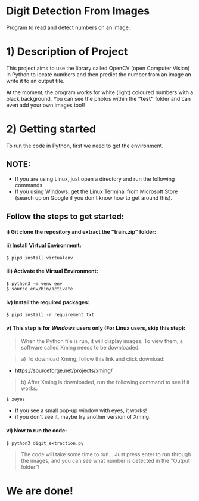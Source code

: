 # Digit Detection From Images
Program to read and detect numbers on an image.

# 1) Description of Project
This project aims to use the library called OpenCV (open Computer Vision) in Python to locate numbers and then predict the number from an image an write it to an output file.

At the moment, the program works for white (light) coloured numbers with a black background. You can see the photos within the **"test"** folder and can even add your own images too!!

# 2) Getting started
To run the code in Python, first we need to get the environment. 

## NOTE:

- If you are using Linux, just open a directory and run the following commands. 
- If you using Windows, get the Linux Terminal from Microsoft Store (search up on Google if you don't know how to get around this).

## Follow the steps to get started:

#### i) Git clone the repository and extract the "train.zip" folder:

#### ii) Install Virtual Environment:
```shell
$ pip3 install virtualenv
```

#### iii) Activate the Virtual Environment:
```shell
$ python3 -m venv env
$ source env/bin/activate
```

#### iv) Install the required packages:
```shell
$ pip3 install -r requirement.txt
```

#### v) This step is for *Windows* users only (For Linux users, skip this step):
> When the Python file is run, it will display images. To view them, a software called Xming needs to be downloaded. 

> a) To download Xming, follow this link and click download: 
   - https://sourceforge.net/projects/xming/
> b) After Xming is downloaded, run the following command to see if it works:
```shell
$ xeyes
```
- If you see a small pop-up window with eyes, it works!
- if you don't see it, maybe try another version of Xming.

#### vi) Now to run the code:
```shell
$ python3 digit_extraction.py
```
> The code will take some time to run...
> Just press enter to run through the images, and you can see what number is detected in the "Output folder"!


# We are done! 








